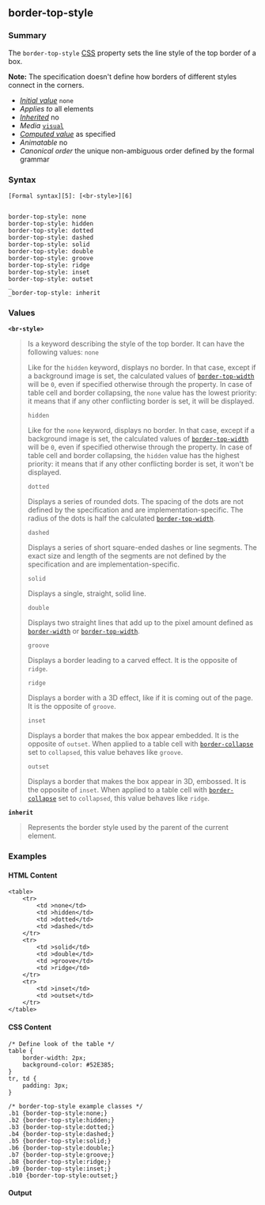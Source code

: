 ## border-top-style

### Summary

The `border-top-style` [CSS][0] property sets the line style of the top border of a box.

**Note:** The specification doesn't define how borders of different styles connect in the corners.

* _[Initial value][1]_ `none` 
* _Applies to_ all elements 
* _[Inherited][2]_ no 
* _Media_ [`visual`][3] 
* _[Computed value][4]_ as specified 
* _Animatable_ no 
* _Canonical order_ the unique non-ambiguous order defined by the formal grammar

### Syntax

    [Formal syntax][5]: [<br-style>][6]
    

    border-top-style: none
    border-top-style: hidden
    border-top-style: dotted
    border-top-style: dashed
    border-top-style: solid
    border-top-style: double
    border-top-style: groove
    border-top-style: ridge
    border-top-style: inset
    border-top-style: outset
    _
    _border-top-style: inherit
    

### Values

**`<br-style>`**

> Is a keyword describing the style of the top border. It can have the following values:
> `none`
> 
> Like for the `hidden` keyword, displays no border. In that case, except if a background image is set, the calculated values of [`border-top-width`][7] will be `0`, even if specified otherwise through the property. In case of table cell and border collapsing, the `none` value has the lowest priority: it means that if any other conflicting border is set, it will be displayed.
> 
> `hidden`
> 
> Like for the `none` keyword, displays no border. In that case, except if a background image is set, the calculated values of [`border-top-width`][7] will be `0`, even if specified otherwise through the property. In case of table cell and border collapsing, the `hidden` value has the highest priority: it means that if any other conflicting border is set, it won't be displayed.
> 
> `dotted`
> 
> Displays a series of rounded dots. The spacing of the dots are not defined by the specification and are implementation-specific. The radius of the dots is half the calculated [`border-top-width`][7].
> 
> `dashed`
> 
> Displays a series of short square-ended dashes or line segments. The exact size and length of the segments are not defined by the specification and are implementation-specific.
> 
> `solid`
> 
> Displays a single, straight, solid line.
> 
> `double`
> 
> Displays two straight lines that add up to the pixel amount defined as [`border-width`][8] or [`border-top-width`][7].
> 
> `groove`
> 
> Displays a border leading to a carved effect. It is the opposite of `ridge`.
> 
> `ridge`
> 
> Displays a border with a 3D effect, like if it is coming out of the page. It is the opposite of `groove`.
> 
> `inset`
> 
> Displays a border that makes the box appear embedded. It is the opposite of `outset`. When applied to a table cell with [`border-collapse`][9] set to `collapsed`, this value behaves like `groove`.
> 
> `outset`
> 
> Displays a border that makes the box appear in 3D, embossed. It is the opposite of `inset`. When applied to a table cell with [`border-collapse`][9] set to `collapsed`, this value behaves like `ridge`.
> 
> 

**`inherit`**

> Represents the border style used by the parent of the current element.

### Examples

#### HTML Content

    <table>
        <tr>
            <td >none</td>
            <td >hidden</td>
            <td >dotted</td>
            <td >dashed</td>
        </tr>
        <tr>
            <td >solid</td>
            <td >double</td>
            <td >groove</td>
            <td >ridge</td>
        </tr>
        <tr>
            <td >inset</td>
            <td >outset</td>
        </tr>
    </table>

#### CSS Content

    /* Define look of the table */
    table {
        border-width: 2px;
        background-color: #52E385;
    }
    tr, td {
        padding: 3px;
    }
    
    /* border-top-style example classes */
    .b1 {border-top-style:none;}
    .b2 {border-top-style:hidden;}
    .b3 {border-top-style:dotted;}
    .b4 {border-top-style:dashed;}
    .b5 {border-top-style:solid;}
    .b6 {border-top-style:double;}
    .b7 {border-top-style:groove;}
    .b8 {border-top-style:ridge;}
    .b9 {border-top-style:inset;}
    .b10 {border-top-style:outset;}

#### Output



[0]: https://developer.mozilla.org/en/CSS "CSS"
[1]: https://developer.mozilla.org/en/docs/CSS/initial_value
[2]: https://developer.mozilla.org/en/docs/CSS/inheritance
[3]: https://developer.mozilla.org/en/docs/CSS/@media#Media_groups
[4]: https://developer.mozilla.org/en/docs/CSS/computed_value
[5]: https://developer.mozilla.org/en/docs/CSS/Value_definition_syntax "https://developer.mozilla.org/en/docs/CSS/Value_definition_syntax"
[6]: https://developer.mozilla.org/en/docs/CSS/CSS_values_syntax#syntax-br-style "none | hidden | dotted | dashed | solid | double | groove | ridge | inset | outset"
[7]: https://developer.mozilla.org/en/docs/Web/CSS/border-top-width
[8]: https://developer.mozilla.org/en/docs/Web/CSS/border-width
[9]: https://developer.mozilla.org/en/docs/Web/CSS/border-collapse